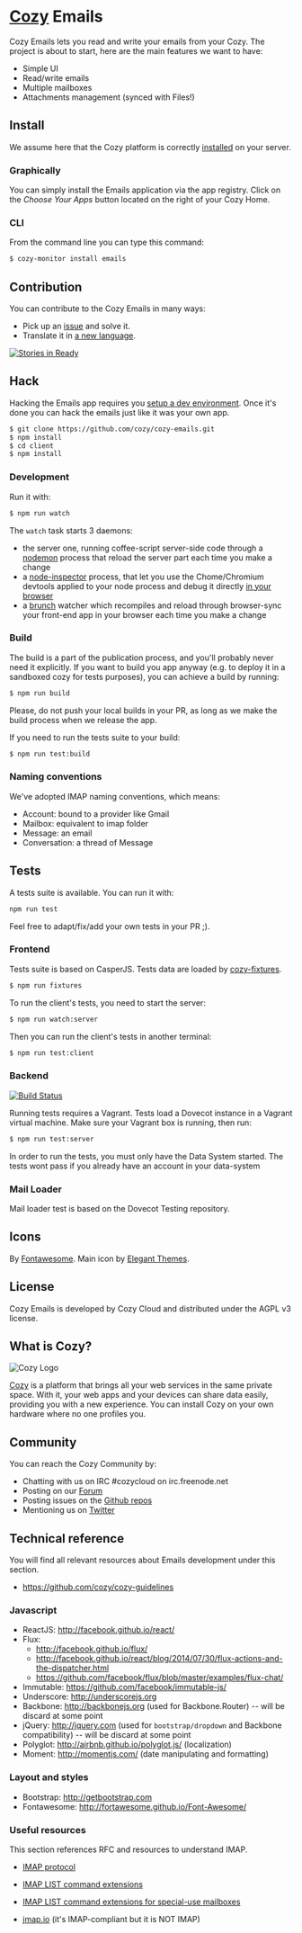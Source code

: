 # [Cozy](http://cozy.io) Emails

Cozy Emails lets you read and write your emails from your Cozy. The project is about to start, here are the main features we want to have:

* Simple UI
* Read/write emails
* Multiple mailboxes
* Attachments management (synced with Files!)


## Install

We assume here that the Cozy platform is correctly [installed](https://docs.cozy.io/en/host/install/) on your server.

### Graphically

You can simply install the Emails application via the app registry. Click on the *Choose Your Apps* button located on the right of your Cozy Home.

### CLI

From the command line you can type this command:

```sh
$ cozy-monitor install emails
```


## Contribution

You can contribute to the Cozy Emails in many ways:

* Pick up an [issue](https://github.com/cozy/cozy-emails/issues?state=open) and solve it.
* Translate it in [a new language](https://github.com/cozy/cozy-emails/tree/master/client/app/locales).

[![Stories in Ready](https://badge.waffle.io/cozy/cozy-emails.png?label=ready)](https://waffle.io/cozy/cozy-emails)


## Hack

Hacking the Emails app requires you [setup a dev environment](https://docs.cozy.io/en/hack/getting-started/). Once it's done you can hack the emails just like it was your own app.

```sh
$ git clone https://github.com/cozy/cozy-emails.git
$ npm install
$ cd client
$ npm install
```

### Development

Run it with:

```sh
$ npm run watch
```

The `watch` task starts 3 daemons:

- the server one, running coffee-script server-side code through a [nodemon](https://github.com/remy/nodemon) process that reload the server part each time you make a change
- a [node-inspector](https://github.com/node-inspector/node-inspector) process, that let you use the Chome/Chromium devtools applied to your node process and debug it directly [in your browser](http://127.0.0.1:8080/?ws=127.0.0.1:8080&port=5858)
- a [brunch](https://github.com/brunch/brunch) watcher which recompiles and reload through browser-sync your front-end app in your browser each time you make a change

### Build

The build is a part of the publication process, and you'll probably never need it explicitly. If you want to build you app anyway (e.g. to deploy it in a sandboxed cozy for tests purposes), you can achieve a build by running:

```sh
$ npm run build
```

Please, do not push your local builds in your PR, as long as we make the build process when we release the app.

If you need to run the tests suite to your build:

```sh
$ npm run test:build
```

### Naming conventions

We've adopted IMAP naming conventions, which means:
* Account: bound to a provider like Gmail
* Mailbox: equivalent to imap folder
* Message: an email
* Conversation: a thread of Message


## Tests

A tests suite is available. You can run it with:

```sh
npm run test
```

Feel free to adapt/fix/add your own tests in your PR ;).

### Frontend

Tests suite is based on CasperJS. Tests data are loaded by [cozy-fixtures](https://github.com/cozy/cozy-fixtures).

```sh
$ npm run fixtures
```

To run the client's tests, you need to start the server:

```sh
$ npm run watch:server
```

Then you can run the client's tests in another terminal:

```sh
$ npm run test:client
```

### Backend

[![Build Status](https://travis-ci.org/cozy/cozy-emails.png?branch=master)](https://travis-ci.org/cozy/cozy-emails)

Running tests requires a Vagrant. Tests load a Dovecot instance in a Vagrant virtual machine. Make sure your Vagrant box is running, then run:

```sh
$ npm run test:server
```

In order to run the tests, you must only have the Data System started.
The tests wont pass if you already have an account in your data-system

### Mail Loader

Mail loader test is based on the Dovecot Testing repository.


## Icons

By [Fontawesome](http://fortawesome.github.io/Font-Awesome/).
Main icon by [Elegant Themes](http://www.elegantthemes.com/blog/freebie-of-the-week/beautiful-flat-icons-for-free).


## License

Cozy Emails is developed by Cozy Cloud and distributed under the AGPL v3 license.


## What is Cozy?

![Cozy Logo](https://raw.github.com/cozy/cozy-setup/gh-pages/assets/images/happycloud.png)

[Cozy](http://cozy.io) is a platform that brings all your web services in the
same private space.  With it, your web apps and your devices can share data
easily, providing you
with a new experience. You can install Cozy on your own hardware where no one
profiles you.


## Community

You can reach the Cozy Community by:

* Chatting with us on IRC #cozycloud on irc.freenode.net
* Posting on our [Forum](https://forum.cozy.io)
* Posting issues on the [Github repos](https://github.com/cozy/)
* Mentioning us on [Twitter](http://twitter.com/mycozycloud)

## Technical reference

You will find all relevant resources about Emails development under this section.

* https://github.com/cozy/cozy-guidelines

### Javascript

* ReactJS: http://facebook.github.io/react/
* Flux:
    * http://facebook.github.io/flux/
    * http://facebook.github.io/react/blog/2014/07/30/flux-actions-and-the-dispatcher.html
    * https://github.com/facebook/flux/blob/master/examples/flux-chat/
* Immutable: https://github.com/facebook/immutable-js/
* Underscore: http://underscorejs.org
* Backbone: http://backbonejs.org (used for Backbone.Router) -- will be discard at some point
* jQuery: http://jquery.com (used for `bootstrap/dropdown` and Backbone compatibility) -- will be discard at some point
* Polyglot: http://airbnb.github.io/polyglot.js/ (localization)
* Moment: http://momentjs.com/ (date manipulating and formatting)

### Layout and styles

* Bootstrap: http://getbootstrap.com
* Fontawesome: http://fortawesome.github.io/Font-Awesome/

### Useful resources

This section references RFC and resources to understand IMAP.

* [IMAP protocol](https://www.ietf.org/rfc/rfc2060.txt#7.2.2)
* [IMAP LIST command extensions](http://tools.ietf.org/html/rfc5258)
* [IMAP LIST command extensions for special-use mailboxes](http://tools.ietf.org/html/rfc6154#2)

* [jmap.io](http://jmap.io/) (it's IMAP-compliant but it is NOT IMAP)
